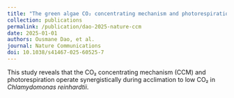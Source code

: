 ```yaml
---
title: "The green algae CO₂ concentrating mechanism and photorespiration during acclimation to low CO₂"
collection: publications
permalink: /publication/dao-2025-nature-ccm
date: 2025-01-01
authors: Ousmane Dao, et al.
journal: Nature Communications
doi: 10.1038/s41467-025-60525-7
---
```


This study reveals that the CO₂ concentrating mechanism (CCM) and photorespiration operate synergistically during acclimation to low CO₂ in *Chlamydomonas reinhardtii*.
